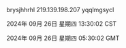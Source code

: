 brysjhhrhl 219.139.198.207 yqqlmgsycl

2024年 09月 26日 星期四 13:30:02 CST

2024年 09月 26日 星期四 05:30:02 GMT
